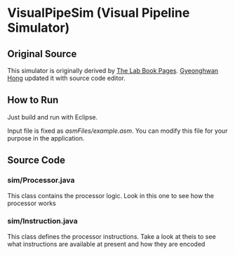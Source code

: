 # VisualPipeSim (Visual Pipeline Simulator)
## Original Source
This simulator is originally derived by [The Lab Book Pages](http://www.labbookpages.co.uk/teaching/upArch.html). [Gyeonghwan Hong](mailto:redcarrottt@gmail.com) updated it with source code editor.

## How to Run
Just build and run with Eclipse.

Input file is fixed as _asmFiles/example.asm_. You can modify this file for your purpose in the application.

## Source Code
### sim/Processor.java
This class contains the processor logic. Look in this one to see
how the processor works

### sim/Instruction.java
This class defines the processor instructions. Take a look at theis to see what
instructions are available at present and how they are encoded
